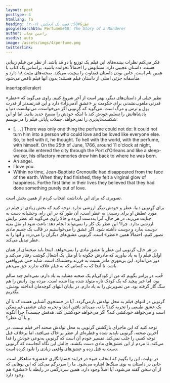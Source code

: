 ```yaml
---
layout: post
posttype: 4
htmllang: fa
heading: عطر&#58; قصه یک آدم‌کش (۲۰۰۶)
googlesearchbtn: Perfume&#58; The Story of a Murderer
author: رامین مجاب
usediv: auto
image: /assets/imgs/4/perfume.png
twitterlink: 
---
```


فکر می‌کنم نظرات بیننده‌های این فیلم یک توزیع با دو مُد باشد. از نظر من فیلم زیبایی هست. داستان عجیبی دارد. مشابهش را احتمالاً نخوانده باشید. براساس یک کتاب با همین نام است. خاص بودن داستان قضاوت را پیچیده می‌کند. صحنه‌های مثبت ۱۸ دارد و متأسفانه جزئی اصلی از داستان فیلم هستند؛ بدون آنها فیلم ناقص می‌شود.

insertspoileralert

نظیر خیلی از داستان‌های دیگر، بهتر است از آخر شروع کنیم. راوی می‌گوید که «عطر» قدرتی ملغوب‌نشدنی برای حکومت بر «عشق آدمی‌زاد» دارد و این قدرتمندتر از قدرت پول و ترس و مرگ است.  می‌گوید که گِرِنویی اگر می‌خواست، می‌توانست دنیا و پادشاهانش را تسلیم خودش کند یا اینکه خودش را مسیح جدید بنامد. اما او این شکست‌ناپذیری را نمی‌خواهد. جملات پایانی فیلم را می‌نویسم:

- [. . .] There was only one thing the perfume could not do: It could not turn him into a person who could love and be loved like everyone else. So, to hell with it, he thought. To hell with the world, with the perfume, with himself. On the 25th of June, 1766, around 11 o'clock at night, Grenouille entered the city
through the Port d'Orleans and like a sleep-walker, his olfactory memories drew him back to where he was born.
- An angel.
- I love you.
- Within no time, Jean-Baptiste Grenouille had disappeared from the face of the earth. When they had finished, they felt a virginal glow of happiness. Forthe first time in their lives they believed that they had done something purely out of love.

تصویری که برای این یادداشت انتخاب کردم از همین بخش است. 
 
برای گِرِنویی دنیا، عطر و خودش دیگر ارزشی ندارد. توجه کنید که بخش زیادی از فیلم در مورد عطش او برای رسیدن به عطر است، آن طور که در این راه، وحشیانه دست به جنایت می‌زند. در هر حال، آنرا به‌دست آورده و حالا راوی می‌گوید که عطر برایش ارزشی ندارد. چرا؟ این عطر یک کار را نمی‌تواند انجام دهد: باعث شود او مثلِ بقیه دوست بدارد و دوست داشته شود. اگر عشق را می‌خواستیم در قالب یک جسم مادی تصور کنیم، احتمالاً همین «عطر» است. گرنویی عشق‌های دیگران را می‌دزدد و آنها را به عطر تبدیل می‌کند.

در هر حال،‌ گرنویی این عطر یا عشق مادی را نمی‌خواهد. اینجا باید صحنه‌ای از همان اوایل فیلم را به یاد بیاورید که مادرش چگونه با او مثلِ یک آشغال گوشت رفتار می‌کند و دور می‌اندازد. این بی‌مهری مادر نسبت به فرزند وحشتناک است. شاید حتی غیرواقعی باشد، تا آنجا که به کسانی که به فیلم علاقه ندارند حق می‌دهم.

خُب، در پرانتز بگویم که من از کودکی‌ام یک صحنه مشابه به یاد دارم. نمی‌دانم چند سالم بود، اما خبر پیچید که یک کودک تازه متولد شده پیدا شده است. مرده بود. رانش را هم سگ گاز گرفته بود. من تصویرش را به یاد دارم. در بیابان انتهای کوچه‌مان انداخته بودنش. بگذریم.

گرنویی در انتهای فیلم به محل تولدش بازمی‌گردد. آیا در جستجوی آشنایی هست که با آن یک عشق طبیعی را تجربه کند؟ یا نه، می‌داند یافتن آشنا و تجربه چنان عشقی غیرممکن است و می‌خواهد خودکشی کند؟ اگر می‌خواهد خودکشی کند، هدفش چیست؟ چرا آنگونه و با آن عطر؟

توجه کنید که این ماجرای بازگشتن گرنویی به محل تولدش صحنه آخر فیلم نیست. در آخرین صحنه، گرنویی ناپدید شده و قطره‌ای از عطر بر خاک می‌افتد، اما برخلاف قبل توجه کسی را جلب نمی‌کند. تفسیر خودم آن است که گرنویی به‌نوعی خودش را فدا می‌کند، تا مردم از این عشق‌های مادی دست بکشند. چالش این نگاه آنجاست که گرنویی دست به قتل زده و عشق‌های واقعی زیادی را نابود کرده است.
 
در نهایت، این را بگویم که انتخاب «بو» در فرایند جسم‌انگاری «عشق» شاهکار است. جایی در داستان به بوی سنگ‌ها اشاره می‌شود. ما را سردرگم می‌کند که این بوهایی که از آن سخن گفته می‌شود، آیا اصلاً وجود دارد. همین سردرگمی در رابطه با «عشق» هم وجود دارد.



